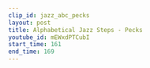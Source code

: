```yaml
---
clip_id: jazz_abc_pecks
layout: post
title: Alphabetical Jazz Steps - Pecks
youtube_id: mEWxdPTCubI
start_time: 161
end_time: 169
---
```


